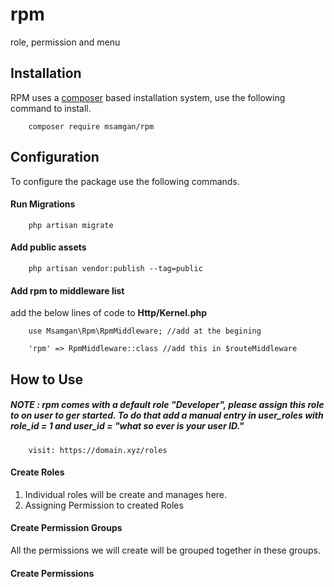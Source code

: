 # rpm

role, permission and menu

## Installation

RPM uses a [composer](https://getcomposer.org/) based installation system, use the following command to install.

```composer
    composer require msamgan/rpm
```

## Configuration

To configure the package use the following commands.

#### Run Migrations

```composer
    php artisan migrate
```

#### Add public assets

```composer
    php artisan vendor:publish --tag=public
```

#### Add rpm to middleware list

add the below lines of code to **Http/Kernel.php**

```composer
    use Msamgan\Rpm\RpmMiddleware; //add at the begining
   
    'rpm' => RpmMiddleware::class //add this in $routeMiddleware
```

## How to Use

##### NOTE : rpm comes with a default role "Developer", please assign this role to on user to ger started. To do that add a manual entry in user_roles with role_id  = 1 and user_id = "what so ever is your user ID."

```composer
    visit: https://domain.xyz/roles
```

#### Create Roles

1. Individual roles will be create and manages here. 
2. Assigning Permission to created Roles

#### Create Permission Groups

All the permissions we will create will be grouped together in these groups.

#### Create Permissions



